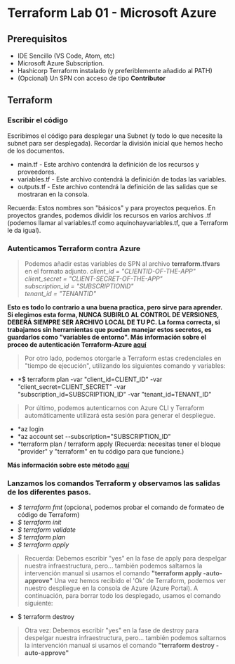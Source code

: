# Terraform Lab 01 - Microsoft Azure

## Prerequisitos

- IDE Sencillo (VS Code, Atom, etc) 
- Microsoft Azure Subscription. 
- Hashicorp Terraform instalado (y preferiblemente añadido al PATH)
- (Opcional) Un SPN con acceso de tipo **Contributor** 
 

## Terraform

### Escribir el código

Escribimos el código para desplegar una Subnet (y todo lo que necesite la subnet para ser desplegada). Recordar la división inicial que hemos hecho de los documentos.

- main.tf - Este archivo contendrá la definición de los recursos y proveedores.
- variables.tf - Este archivo contendrá la definición de todas las variables.
- outputs.tf - Este archivo contendrá la definición de las salidas que se mostraran en la consola.

Recuerda: Estos nombres son "básicos" y para proyectos pequeños. En proyectos grandes, podemos dividir los recursos en varios archivos .tf (podemos llamar al variables.tf como aquinohayvariables.tf, que a Terraform le da igual).

### Autenticamos Terraform contra Azure

> Podemos añadir estas variables de SPN al archivo **terraform.tfvars** en el formato adjunto.
*client_id  = "CLIENTID-OF-THE-APP"\
client_secret  = "CLIENT-SECRET-OF-THE-APP"\
subscription_id  = "SUBSCRIPTIONID"\
tenant_id  = "TENANTID"*

**Esto es todo lo contrario a una buena practica, pero sirve para aprender. Si elegimos esta forma, NUNCA SUBIRLO AL CONTROL DE VERSIONES, DEBERÁ SIEMPRE SER ARCHIVO LOCAL DE TU PC. 
La forma correcta, si trabajamos sin herramientas que puedan manejar estos secretos, es guardarlos como "variables de entorno". Más información sobre el proceo de autenticación Terraform-Azure [aquí](https://registry.terraform.io/providers/hashicorp/azurerm/latest/docs/guides/service_principal_client_secret)**


> Por otro lado, podemos otorgarle a Terraform estas credenciales en "tiempo de ejecución", utilizando los siguientes comando y variables: 
- *$ terraform plan -var "client_id=CLIENT_ID" -var "client_secret=CLIENT_SECRET" -var "subscription_id=SUBSCRIPTION_ID" -var "tenant_id=TENANT_ID"

> Por último, podemos autenticarnos con Azure CLI y Terraform automáticamente utilizará esta sesión para generar el despliegue.
- *az login
- *az account set --subscription="SUBSCRIPTION_ID"
- *terraform plan / terraform apply  (Recuerda: necesitas tener el bloque "provider" y "terraform" en tu código para que funcione.)

**Más información sobre este método [aquí](https://registry.terraform.io/providers/hashicorp/azurerm/latest/docs/guides/azure_cli)**

### Lanzamos los comandos Terraform y observamos las salidas de los diferentes pasos.

- *$ terraform fmt* (opcional, podemos probar el comando de formateo de código de Terraform)
- *$ terraform init*
- *$ terraform validate*
- *$ terraform plan*
- *$ terraform apply* 

> Recuerda: Debemos escribir "yes" en la fase de apply para despelgar nuestra infraestructura, pero... también podemos saltarnos la intervención manual si usamos el comando **"terraform apply -auto-approve"**
Una vez hemos recibido el 'Ok' de Terraform, podemos ver nuestro despliegue en la consola de Azure (Azure Portal). A continuación, para borrar todo los desplegado, usamos el comando siguiente:

- $ terraform destroy

> Otra vez: Debemos escribir "yes" en la fase de destroy para despelgar nuestra infraestructura, pero... también podemos saltarnos la intervención manual si usamos el comando  **"terraform destroy -auto-approve"**